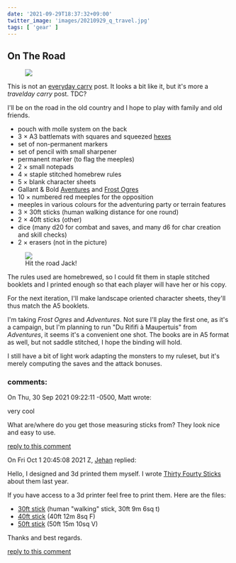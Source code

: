 ```yaml
---
date: '2021-09-29T18:37:32+09:00'
twitter_image: 'images/20210929_q_travel.jpg'
tags: [ 'gear' ]
---
```


## On The Road

<figure class="right">
<a href="images/20210929_travel2.jpg"><img src="images/20210929_travel2.jpg" loading="lazy" />
</a>
<figcaption>
</figcaption>
</figure>

This is not an [everyday carry](https://everydaycarry.com/) post. It looks a bit like it, but it's more a _travelday carry_ post. TDC?

I'll be on the road in the old country and I hope to play with family and old friends.

* pouch with molle system on the back
* 3 × A3 battlemats with squares and squeezed [hexes](https://github.com/jmettraux/hexes_and_squares/blob/master/a4_portrait_hexnsquares.pdf)
* set of non-permanent markers
* set of pencil with small sharpener
* permanent marker (to flag the meeples)
* 2 × small notepads
* 4 × staple stitched homebrew rules
* 5 × blank character sheets
* Gallant &amp; Bold [Aventures](https://www.lulu.com/search?adult_audience_rating=00&page=1&pageSize=10&q=coeurs+vaillants+aventures) and [Frost Ogres](/20210727.html?t=Frost_Ogres&f=on_the_road)
* 10 × numbered red meeples for the opposition
* meeples in various colours for the adventuring party or terrain features
* 3 × 30ft sticks (human walking distance for one round)
* 2 × 40ft sticks (other)
* dice (many d20 for combat and saves, and many d6 for char creation and skill checks)
* 2 × erasers (not in the picture)

<figure class="left">
<a href="images/20210929_travel1.jpg"><img src="images/20210929_travel1.jpg" loading="lazy" /></a>
<figcaption>Hit the road Jack!</figcaption>
</figure>

The rules used are homebrewed, so I could fit them in staple stitched booklets and I printed enough so that each player will have her or his copy.

For the next iteration, I'll make landscape oriented character sheets, they'll thus match the A5 booklets.

I'm taking _Frost Ogres_ and _Adventures_. Not sure I'll play the first one, as it's a campaign, but I'm planning to run "Du Rififi à Maupertuis" from _Adventures_, it seems it's a convenient one shot. The books are in A5 format as well, but not saddle stitched, I hope the binding will hold.

I still have a bit of light work adapting the monsters to my ruleset, but it's merely computing the saves and the attack bonuses.

<h3 class="comments" id="comments-20210929">comments:</h3>

<div class="comment" id="comment-20210929-CAMrZarf1qgA4GVb8m8TnuY72B3sskJwh5V9=qASwYkwCds7RfQ"> <!-- follow: no -->
On Thu, 30 Sep 2021 09:22:11 -0500, Matt wrote:
</div>

very cool

What are/where do you get those measuring sticks from? They look nice and
easy to use.

<a class="reply" href="mailto:jmettraux+weaver@gmail.com?subject=in_reply_to_comment-20210929-CAMrZarf1qgA4GVb8m8TnuY72B3sskJwh5V9=qASwYkwCds7RfQ">reply to this comment</a>

<div class="comment" id="comment-20210929-2"> <!-- follow: no -->
On Fri Oct  1 20:45:08 2021 Z, <a href="/about.html">Jehan</a> replied:
</div>

Hello, I designed and 3d printed them myself. I wrote [Thirty Fourty Sticks](20201128.html?f=comment-20210929-2&t=Thirty_Fourty_Sticks) about them last year.

If you have access to a 3d printer feel free to print them. Here are the files:

* [30ft stick](https://github.com/jmettraux/rpg.scad/blob/master/_stl/six_stick.stl) (human "walking" stick, 30ft 9m 6sq t)
* [40ft stick](https://github.com/jmettraux/rpg.scad/blob/master/_stl/eight_stick.stl) (40ft 12m 8sq F)
* [50ft stick](https://github.com/jmettraux/rpg.scad/blob/master/_stl/ten_stick.stl) (50ft 15m 10sq V)

Thanks and best regards.

<a class="reply" href="mailto:jmettraux+weaver@gmail.com?subject=in_reply_to_comment-20210929-2">reply to this comment</a>

